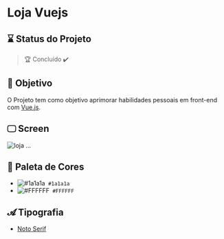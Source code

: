 # Loja Vuejs


## ⌛ Status do Projeto

> 🏆 Concluído ✔️

## 🎯  Objetivo

O Projeto tem como objetivo aprimorar habilidades pessoais em front-end com [Vue.js](https://vuejs.org/).

## 🖵 Screen
![loja](https://user-images.githubusercontent.com/32230625/101265966-6d2c4b80-3721-11eb-9521-018e855f961d.gif)
...

## 🎨 Paleta de Cores
- ![#1a1a1a](https://via.placeholder.com/15/1a1a1a/1a1a1a?Text=+)` #1a1a1a`
- ![#FFFFFF](https://via.placeholder.com/15/FFFFFF/FFFFFF?Text=+)` #FFFFFF`

## 𝓐 Tipografia
- [Noto Serif](https://fonts.google.com/specimen/Noto+Serif)